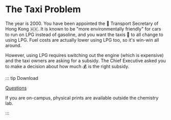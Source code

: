 # The Taxi Problem

<Subsubtopic id='C.1.Aims2' type='Aims' content='Aim 6: The energy density of different fuels could be investigated experimentally.' />

The year is 2000.  You have been appointed the 🚚 Transport Secretary of Hong Kong 🇭🇰.  It is known to be "more environmentally friendly" for cars to run on LPG instead of gasoline, and you want the taxis 🚕 to all change to using LPG.  Fuel costs are actually lower using LPG too, so it's win-win all around.

However, using LPG requires switching out the engine (which is  expensive) and the taxi owners are asking for a subsidy.  The Chief Executive asked you to make a decision about how much 💰 is the right subsidy.

::: tip Download

[Questions](/resources/worksheets/5C-taxi_Q.pdf)

If you are on-campus, physical prints are available outside the chemistry lab.

:::